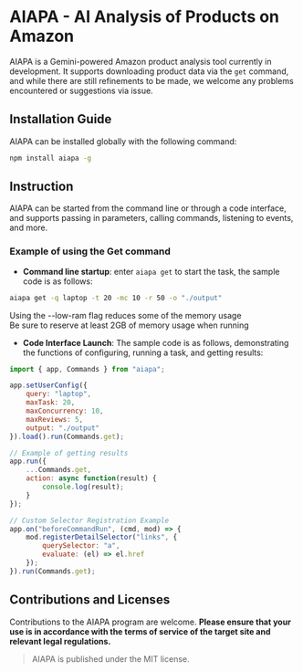 # AIAPA - AI Analysis of Products on Amazon

AIAPA is a Gemini-powered Amazon product analysis tool currently in development. It supports downloading product data via the `get` command, and while there are still refinements to be made, we welcome any problems encountered or suggestions via issue.

## Installation Guide

AIAPA can be installed globally with the following command:

```sh
npm install aiapa -g
```

## Instruction

AIAPA can be started from the command line or through a code interface, and supports passing in parameters, calling commands, listening to events, and more.

### Example of using the Get command

- **Command line startup**: enter `aiapa get` to start the task, the sample code is as follows:

```sh
aiapa get -q laptop -t 20 -mc 10 -r 50 -o "./output"
```

Using the --low-ram flag reduces some of the memory usage  
Be sure to reserve at least 2GB of memory usage when running

- **Code Interface Launch**: The sample code is as follows, demonstrating the functions of configuring, running a task, and getting results:

```javascript
import { app, Commands } from "aiapa";

app.setUserConfig({
    query: "laptop",
    maxTask: 20,
    maxConcurrency: 10,
    maxReviews: 5,
    output: "./output"
}).load().run(Commands.get);

// Example of getting results
app.run({
    ...Commands.get,
    action: async function(result) {
        console.log(result);
    }
});

// Custom Selector Registration Example
app.on("beforeCommandRun", (cmd, mod) => {
    mod.registerDetailSelector("links", {
        querySelector: "a",
        evaluate: (el) => el.href
    });
}).run(Commands.get);
```

## Contributions and Licenses

Contributions to the AIAPA program are welcome. **Please ensure that your use is in accordance with the terms of service of the target site and relevant legal regulations.**

> AIAPA is published under the MIT license.